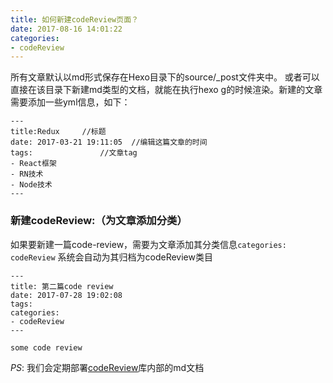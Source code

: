 ```yaml
---
title: 如何新建codeReview页面？
date: 2017-08-16 14:01:22
categories:
- codeReview
---
```


所有文章默认以md形式保存在Hexo目录下的source/_post文件夹中。
或者可以直接在该目录下新建md类型的文档，就能在执行hexo g的时候渲染。新建的文章需要添加一些yml信息，如下：

```
---
title:Redux		//标题
date: 2017-03-21 19:11:05  //编辑这篇文章的时间
tags:				//文章tag
- React框架
- RN技术
- Node技术
---
```

###  新建codeReview:（为文章添加分类）
如果要新建一篇code-review，需要为文章添加其分类信息`categories: codeReview`
系统会自动为其归档为codeReview类目

```
---
title: 第二篇code review
date: 2017-07-28 19:02:08
tags:
categories:
- codeReview
---

some code review
```

*PS*: 我们会定期部署[codeReview](http://git.yqb.pub/h5/codeReview)库内部的md文档
